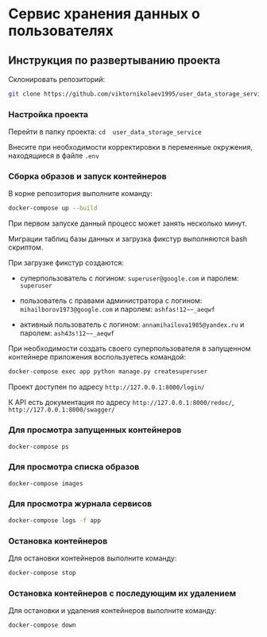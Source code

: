# Сервис хранения данных о пользователях
## Инструкция по развертыванию проекта

Склонировать репозиторий: 
```bash
git clone https://github.com/viktornikolaev1995/user_data_storage_service.git
```

### Настройка проекта

Перейти в папку проекта: `cd 
user_data_storage_service`

Внесите при необходимости корректировки в переменные окружения, находящиеся в файле `.env`

### Сборка образов и запуск контейнеров

В корне репозитория выполните команду:

```bash
docker-compose up --build
```

При первом запуске данный процесс может занять несколько минут.

Миграции таблиц базы данных и загрузка фикстур выполняются bash скриптом.

При загрузке фикстур создаются:

+ суперпользователь с логином: `superuser@google.com` и паролем: `superuser`

+ пользователь с правами администратора с логином: `mihailborov1973@google.com` и паролем: `ashfas!12~~_aeqwf`

+ активный пользователь с логином: `annamihailova1985@yandex.ru` и паролем: `ash43s!12~~_aeqwf`

При необходимости создать своего суперпользователя в запущенном контейнере приложения воспользуетесь командой:

```bash
docker-compose exec app python manage.py createsuperuser
```

Проект доступен по адресу `http://127.0.0.1:8000/login/`

К API есть документация по адресу `http://127.0.0.1:8000/redoc/`, `http://127.0.0.1:8000/swagger/`

### Для просмотра запущенных контейнеров

```bash
docker-compose ps
```

### Для просмотра списка образов

```bash
docker-compose images
```

### Для просмотра журнала сервисов

```bash
docker-compose logs -f app
```

### Остановка контейнеров

Для остановки контейнеров выполните команду:

```bash
docker-compose stop
```

### Остановка контейнеров с последующим их удалением

Для остановки и удаления контейнеров выполните команду:

```bash
docker-compose down
```